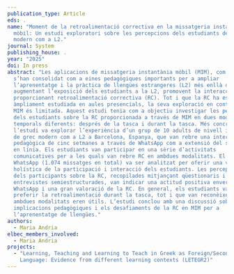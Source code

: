 ```yaml
---
publication_type: Article
eds: .
name: "Moment de la retroalimentació correctiva en la missatgeria instantània
  mòbil: Un estudi exploratori sobre les percepcions dels estudiants de grec
  modern com a L2."
journal: System
publishing_house: .
year: "2025"
doi: In press
abstract: "Les aplicacions de missatgeria instantània mòbil (MIM), com WhatsApp,
  s’han consolidat com a eines pedagògiques importants per a ampliar
  l’aprenentatge i la pràctica de llengües estrangeres (L2) més enllà de l’aula,
  augmentant l’exposició dels estudiants a la L2, promovent la interacció i
  proporcionant retroalimentació correctiva (RC). Tot i que la RC ha estat
  àmpliament estudiada en aules presencials, la seva exploració en contextos de
  MIM és limitada. Aquest estudi tenia com a objectiu investigar les percepcions
  dels estudiants sobre la RC proporcionada a través de MIM en dues modalitats
  temporals diferents: després de la tasca i durant la tasca. Més concretament,
  l’estudi va explorar l’experiència d’un grup de 10 adults de nivell intermedi
  de grec modern com a L2 a Barcelona, Espanya, que van rebre una intervenció
  pedagògica de cinc setmanes a través de WhatsApp com a extensió del seu curs
  en línia. Els estudiants van participar en una sèrie d’activitats
  comunicatives per a les quals van rebre RC en ambdues modalitats. El xat de
  WhatsApp (1.074 missatges en total) va ser analitzat per oferir una visió
  holística de la participació i interacció dels estudiants. Les percepcions
  dels participants sobre la RC, recopilades mitjançant qüestionaris i
  entrevistes semiestructurades, van indicar una actitud positiva envers l’ús de
  WhatsApp i una gran valoració de la RC. En general, els estudiants van
  preferir la retroalimentació durant la tasca, tot i que van reconèixer que
  ambdues modalitats eren útils. L’estudi conclou amb una discussió sobre les
  implicacions pedagògiques i els desafiaments de la RC en MIM per a
  l’aprenentatge de llengües."
authors:
  - Maria Andria
elbec_members_involved:
  - Maria Andria
projects:
  - "Learning, Teaching and Learning to Teach in Greek as Foreign/Second
    Language: Evidence from different learning contexts (LETEGR2)"
---
```

